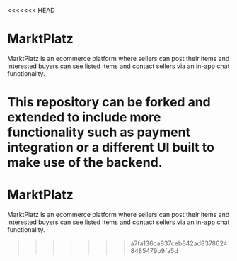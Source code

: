 <<<<<<< HEAD
# MarktPlatz
MarktPlatz is an ecommerce platform where sellers can post their items and interested buyers can see listed items and contact sellers via an in-app chat functionality.

This repository can be forked and extended to include more functionality such as payment integration or a different UI built to make use of the backend.
=======
# MarktPlatz
MarktPlatz is an ecommerce platform where sellers can post their items and interested buyers can see listed items and contact sellers via an in-app chat functionality.
>>>>>>> a7fa136ca837ceb842ad83786248485479b9fa5d
